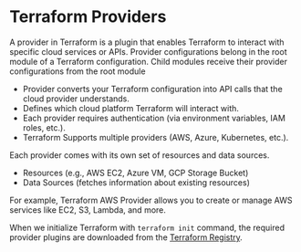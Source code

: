 # Terraform Providers

A provider in Terraform is a plugin that enables Terraform to interact with specific cloud services or APIs. Provider configurations belong in the root module of a Terraform configuration. Child modules receive their provider configurations from the root module

- Provider converts your Terraform configuration into API calls that the cloud provider understands.
- Defines which cloud platform Terraform will interact with.
- Each provider requires authentication (via environment variables, IAM roles, etc.).
- Terraform Supports multiple providers (AWS, Azure, Kubernetes, etc.).

Each provider comes with its own set of resources and data sources.
- Resources (e.g., AWS EC2, Azure VM, GCP Storage Bucket)
- Data Sources (fetches information about existing resources)

For example, Terraform AWS Provider allows you to create or manage AWS services like EC2, S3, Lambda, and more. 

When we initialize Terraform with `terraform init` command, the required provider plugins are downloaded from the [Terraform Registry](https://registry.terraform.io/browse/providers).
